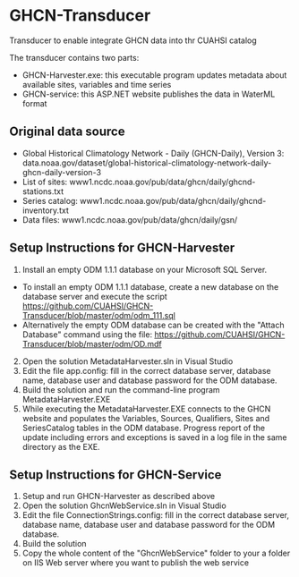# GHCN-Transducer
Transducer to enable integrate GHCN data into thr CUAHSI catalog

The transducer contains two parts:
- GHCN-Harvester.exe: this executable program updates metadata about available sites, variables and time series
- GHCN-service: this ASP.NET website publishes the data in WaterML format

## Original data source
- Global Historical Climatology Network - Daily (GHCN-Daily), Version 3: data.noaa.gov/dataset/global-historical-climatology-network-daily-ghcn-daily-version-3
- List of sites: www1.ncdc.noaa.gov/pub/data/ghcn/daily/ghcnd-stations.txt
- Series catalog: www1.ncdc.noaa.gov/pub/data/ghcn/daily/ghcnd-inventory.txt
- Data files: www1.ncdc.noaa.gov/pub/data/ghcn/daily/gsn/

## Setup Instructions for GHCN-Harvester
1. Install an empty ODM 1.1.1 database on your Microsoft SQL Server. 
- To install an empty ODM 1.1.1 database, create a new database on the database server and execute the script https://github.com/CUAHSI/GHCN-Transducer/blob/master/odm/odm_111.sql
- Alternatively the empty ODM database can be created with the "Attach Database" command using the file: https://github.com/CUAHSI/GHCN-Transducer/blob/master/odm/OD.mdf
2. Open the solution MetadataHarvester.sln in Visual Studio
3. Edit the file app.config: fill in the correct database server, database name, database user and database password for the ODM database.
4. Build the solution and run the command-line program MetadataHarvester.EXE
5. While executing the MetadataHarvester.EXE connects to the GHCN website and populates the Variables, Sources, Qualifiers, Sites and SeriesCatalog tables in the ODM database. Progress report of the update including errors and exceptions is saved in a log file in the same directory as the EXE.

## Setup Instructions for GHCN-Service
1. Setup and run GHCN-Harvester as described above
2. Open the solution GhcnWebService.sln in Visual Studio
3. Edit the file ConnectionStrings.config: fill in the correct database server, database name, database user and database password for the ODM database.
4. Build the solution
5. Copy the whole content of the "GhcnWebService" folder to your a folder on IIS Web server where you want to publish the web service
